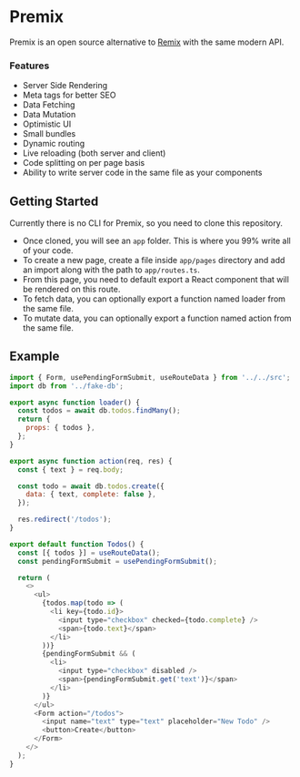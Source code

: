 # Premix

Premix is an open source alternative to [Remix](https://remix.run/) with the same modern API.

### Features

- Server Side Rendering
- Meta tags for better SEO
- Data Fetching
- Data Mutation
- Optimistic UI
- Small bundles
- Dynamic routing
- Live reloading (both server and client)
- Code splitting on per page basis
- Ability to write server code in the same file as your components

## Getting Started

Currently there is no CLI for Premix, so you need to clone this repository.

- Once cloned, you will see an `app` folder. This is where you 99% write all of your code.
- To create a new page, create a file inside `app/pages` directory and add an import along with the path to `app/routes.ts`.
- From this page, you need to default export a React component that will be rendered on this route.
- To fetch data, you can optionally export a function named loader from the same file.
- To mutate data, you can optionally export a function named action from the same file.

## Example

```js
import { Form, usePendingFormSubmit, useRouteData } from '../../src';
import db from '../fake-db';

export async function loader() {
  const todos = await db.todos.findMany();
  return {
    props: { todos },
  };
}

export async function action(req, res) {
  const { text } = req.body;

  const todo = await db.todos.create({
    data: { text, complete: false },
  });

  res.redirect('/todos');
}

export default function Todos() {
  const [{ todos }] = useRouteData();
  const pendingFormSubmit = usePendingFormSubmit();

  return (
    <>
      <ul>
        {todos.map(todo => (
          <li key={todo.id}>
            <input type="checkbox" checked={todo.complete} />
            <span>{todo.text}</span>
          </li>
        ))}
        {pendingFormSubmit && (
          <li>
            <input type="checkbox" disabled />
            <span>{pendingFormSubmit.get('text')}</span>
          </li>
        )}
      </ul>
      <Form action="/todos">
        <input name="text" type="text" placeholder="New Todo" />
        <button>Create</button>
      </Form>
    </>
  );
}
```
